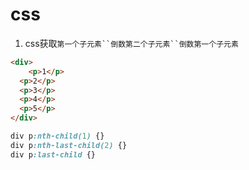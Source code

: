 # css
1. css获取`第一个子元素``倒数第二个子元素``倒数第一个子元素`
```html
<div>
	<p>1</p>
  <p>2</p>
  <p>3</p>
  <p>4</p>
  <p>5</p>
</div>	
```
```css
div p:nth-child(1) {}
div p:nth-last-child(2) {}
div p:last-child {}
```